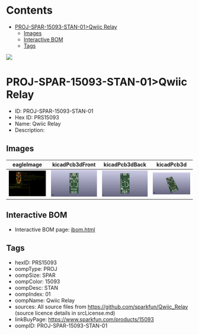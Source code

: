 



Contents
========

* [PROJ-SPAR-15093-STAN-01>Qwiic Relay](#proj-spar-15093-stan-01qwiic-relay)
	* [Images](#images)
	* [Interactive BOM](#interactive-bom)
	* [Tags](#tags)
  
![][im]
# PROJ-SPAR-15093-STAN-01>Qwiic Relay

- ID: PROJ-SPAR-15093-STAN-01
- Hex ID: PRS15093
- Name: Qwiic Relay
- Description: 

## Images
  
  

|eagleImage|kicadPcb3dFront|kicadPcb3dBack|kicadPcb3d|
| :---: | :---: | :---: | :---: |
|[![eagleImage](eagleImage_140.png)](eagleImage_.png)|[![kicadPcb3dFront](kicadPcb3dFront_140.png)](kicadPcb3dFront_.png)|[![kicadPcb3dBack](kicadPcb3dBack_140.png)](kicadPcb3dBack_.png)|[![kicadPcb3d](kicadPcb3d_140.png)](kicadPcb3d_.png)|

## Interactive BOM

- Interactive BOM page: [ibom.html](kicad/bom/ibom.html)

## Tags

- hexID: PRS15093
- oompType: PROJ
- oompSize: SPAR
- oompColor: 15093
- oompDesc: STAN
- oompIndex: 01
- oompName: Qwiic Relay
- sources: All source files from https://github.com/sparkfun/Qwiic_Relay (source licence details in srcLicense.md)
- linkBuyPage: https://www.sparkfun.com/products/15093
- oompID: PROJ-SPAR-15093-STAN-01



[im]: kicadPcb3d_450.png

